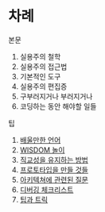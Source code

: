 # 차례

본문

1. 실용주의 철학
2. 실용주의 접근법
3. 기본적인 도구
4. 실용주의 편집증
5. 구부러지거나 부러지거나
6. 코딩하는 동안 해야할 일들

팁

1. [배울만한 언어](https://www.gitbook.com/book/c815c601c900/-/edit#/edit/master/chapter1.md)
2. [WISDOM 놀이](https://www.gitbook.com/book/c815c601c900/-/edit#/edit/master/wisdom_play.md)
3. [직교성을 유지하는 방법](https://www.gitbook.com/book/c815c601c900/-/edit#/edit/master/c9c1_ad50_c131_c744_c720_c9c0_d558_b294_bc29_bc95.md)
4. [프로토타입을 만들 것들](https://www.gitbook.com/book/c815c601c900/-/edit#/edit/master/d504_b85c_d1a0_d0c0_c785_c744_b9cc_b4e4_ac83_b4e4.md)
5. [아키텍쳐에 관련된 질문](https://www.gitbook.com/book/c815c601c900/-/edit#/edit/master/c544_d0a4_d14d_ccd0_c5d0_ad00_b828_c9c8_bb38.md)
6. [디버깅 체크리스트](https://www.gitbook.com/book/c815c601c900/-/edit#/edit/master/b514_bc84_ae45_ccb4_d06c_b9ac_c2a4_d2b8.md)
7. [팁과 트릭](https://www.gitbook.com/book/c815c601c900/-/edit#/edit/master/d301_acfc_d2b8_b9ad.md)



